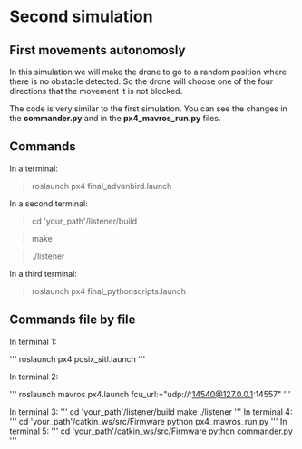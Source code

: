 # Second simulation
## First movements autonomosly 

In this simulation we will make the drone to go to a random position where there is no obstacle detected. So the drone will choose one of the four directions that the movement it is not blocked.

The code is very similar to the first simulation. You can see the changes in the **commander.py** and in the **px4_mavros_run.py** files.

## Commands

In a terminal:

> roslaunch px4 final_advanbird.launch

In a second terminal:

> cd 'your_path'/listener/build

> make 

> ./listener

In a third terminal:

> roslaunch px4 final_pythonscripts.launch


## Commands file by file

In terminal 1:

'''
roslaunch px4 posix_sitl.launch
'''

In terminal 2:

'''
roslaunch mavros px4.launch fcu_url:="udp://:14540@127.0.0.1:14557"
'''

In terminal 3:
'''
cd 'your_path'/listener/build
make 
./listener
'''
In terminal 4:
'''
cd 'your\_path'/catkin_ws/src/Firmware
python px4_mavros_run.py
'''
In terminal 5:
'''
cd 'your\_path'/catkin_ws/src/Firmware
python commander.py
'''





